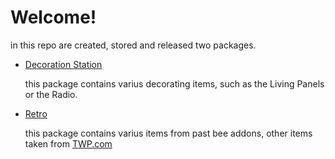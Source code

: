 # Welcome!

in this repo are created, stored and released two packages.

- [Decoration Station](https://github.com/ENDERZOMBI102/BEE2_packages/tree/decoration-station/)

  this package contains varius decorating items, such as the Living Panels or the Radio.
- [Retro](https://github.com/ENDERZOMBI102/BEE2_packages/tree/Retro/)

  this package contains varius items from past bee addons, other items taken from [TWP.com](https://thinking.withportals.com)
